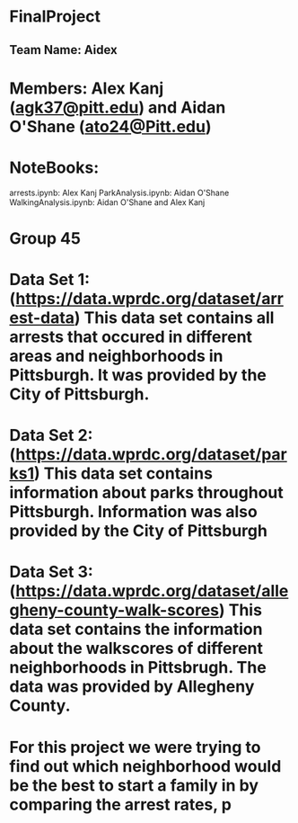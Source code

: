 # FinalProject

## Team Name: Aidex

# Members: Alex Kanj (agk37@pitt.edu) and Aidan O'Shane (ato24@Pitt.edu)

# NoteBooks: 
arrests.ipynb: Alex Kanj
ParkAnalysis.ipynb: Aidan O'Shane
WalkingAnalysis.ipynb: Aidan O'Shane and Alex Kanj

# Group 45

# Data Set 1: (https://data.wprdc.org/dataset/arrest-data) This data set contains all arrests that occured in different areas and neighborhoods in Pittsburgh. It was provided by the City of Pittsburgh.

# Data Set 2: (https://data.wprdc.org/dataset/parks1) This data set contains information about parks throughout Pittsburgh. Information was also provided by the City of Pittsburgh

# Data Set 3: (https://data.wprdc.org/dataset/allegheny-county-walk-scores) This data set contains the information about the walkscores of different neighborhoods in Pittsbrugh. The data was provided by Allegheny County.

# For this project we were trying to find out which neighborhood would be the best to start a family in by comparing the arrest rates, p
